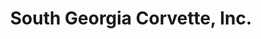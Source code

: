 ---
title: "South Georgia Corvette, Inc."
url: /thomasville/south-georgia-corvette-inc/
shop: Autowerkstatt
---